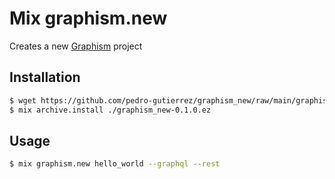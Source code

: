 # Mix graphism.new

Creates a new [Graphism](https://github.com/Gravity-Core/graphism) project

## Installation

```bash
$ wget https://github.com/pedro-gutierrez/graphism_new/raw/main/graphism_new-0.1.0.ez
$ mix archive.install ./graphism_new-0.1.0.ez
```

## Usage

```bash
$ mix graphism.new hello_world --graphql --rest
```

